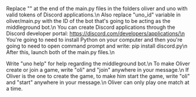 Replace "<Your Token Goes Here>" at the end of the main.py files in the folders oliver and uno with valid tokens of Discord applications.\n
Also replace "uno_id" variable in oliver/main.py with the ID of the bot that's going to be acting as the middleground bot.\n
You can create Discord applications through the Discord developer portal: https://discord.com/developers/applications/\n
You're going to need to install Python on your computer and then you're going to need to open command prompt and write: pip install discord.py\n
After this, launch both of the main.py files.\n

Write "uno help" for help regarding the middleground bot.\n
To make Oliver create or join a game, write "oli" and "join" anywhere in your message.\n
If Oliver is the one to create the game, to make him start the game, write "oli" and "start" anywhere in your message.\n
Oliver can only play one match at a time.
